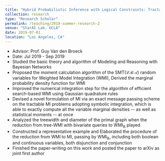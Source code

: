 ```yaml
---
title: "Hybrid Probabilistic Inference with Logical Constraints: Tractability and Message Passing"
collection: research
type: "Research Scholar"
permalink: /teaching/2019-summer-research-2
venue: "StarAI Lab, UCLA"
date: 2019-07-01
location: "Los Angeles, CA"
---
```

* Advisor: Prof. Guy Van den Broeck
* Date: Jul 2019 - Sep 2019
* Studied the basic theory and algorithm of Modeling and Reasoning with Bayesian Networks
* Proposed the moment calculation algorithm of the SMT($\mathcal{LRA}$) random variables for Weighted Model Integration (WMI), Derived the marginal probability density function for WMI
* Improved the numerical integration step for the algorithm of efficient search-based WMI using Gaussian quadrature rules
* Devised a novel formulation of MI via an exact message passing scheme on the tractable MI problems  adopting symbolic integration,  which is able to exactly compute all the variable marginal densities -- as well as statistical moments -- at once
* Analyzed the treewidth and diameter of the primal graph when the reduction from tree-WMI with bivariate queries to WMI$_{\mathbb{R}}$ played
* Constructed a representative example and Elaborated the procedure of the reduction from WMI to MI, passing by WMI$_{\mathbb{R}}$, including both boolean and continuous variables, both disjunction and conjunction 
* Finished the paper-writing on this work and posted the paper to arXiv as joint first author
